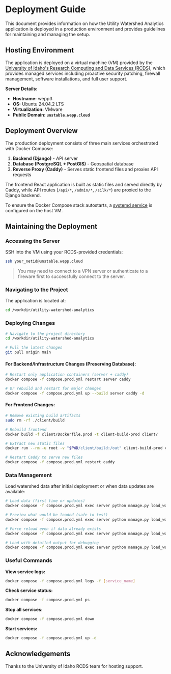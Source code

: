 # Deployment Guide
This document provides information on how the Utility Watershed Analytics application is deployed in a production environment and provides guidelines for maintaining and managing the setup.

## Hosting Environment
The application is deployed on a virtual machine (VM) provided by the [University of Idaho's Research Computing and Data Services (RCDS)](https://hpc.uidaho.edu/index.html), which provides managed services including proactive security patching, firewall management, software installations, and full user support.

**Server Details:**
* **Hostname:** wepp3
* **OS:** Ubuntu 24.04.2 LTS
* **Virtualization:** VMware
* **Public Domain: `unstable.wepp.cloud`** 

## Deployment Overview
The production deployment consists of three main services orchestrated with Docker Compose:

1. **Backend (Django)** - API server
2. **Database (PostgreSQL + PostGIS)** - Geospatial database
3. **Reverse Proxy (Caddy)** - Serves static frontend files and proxies API requests

The frontend React application is built as static files and served directly by Caddy, while API routes (`/api/*`, `/admin/*`, `/silk/*`) are proxied to the Django backend.

To ensure the Docker Compose stack autostarts, a [systemd service](/utility-watershed-analytics.service) is configured on the host VM.

## Maintaining the Deployment

### Accessing the Server
SSH into the VM using your RCDS-provided credentials:
```bash
ssh your_netid@unstable.wepp.cloud
```
> You may need to connect to a VPN server or authenticate to a fireware first to successfully connect to the server.

### Navigating to the Project
The application is located at:
```bash
cd /workdir/utility-watershed-analytics
```

### Deploying Changes
```bash
# Navigate to the project directory
cd /workdir/utility-watershed-analytics

# Pull the latest changes
git pull origin main
```

#### For Backend/Infrastructure Changes (Preserving Database):
```bash
# Restart only application containers (server + caddy)
docker compose -f compose.prod.yml restart server caddy

# Or rebuild and restart for major changes
docker compose -f compose.prod.yml up --build server caddy -d
```

#### For Frontend Changes:
```bash
# Remove existing build artifacts
sudo rm -rf ./client/build

# Rebuild frontend
docker build -f client/Dockerfile.prod -t client-build-prod client/

# Extract new static files
docker run --rm -u root -v "$PWD/client/build:/out" client-build-prod cp -r /app/client/dist/. /out

# Restart Caddy to serve new files
docker compose -f compose.prod.yml restart caddy
```

### Data Management
Load watershed data after initial deployment or when data updates are available:

```bash
# Load data (first time or updates)
docker compose -f compose.prod.yml exec server python manage.py load_watershed_data

# Preview what would be loaded (safe to test)
docker compose -f compose.prod.yml exec server python manage.py load_watershed_data --dry-run

# Force reload even if data already exists
docker compose -f compose.prod.yml exec server python manage.py load_watershed_data --force

# Load with detailed output for debugging
docker compose -f compose.prod.yml exec server python manage.py load_watershed_data --verbosity=2
```

### Useful Commands

**View service logs:**
```bash
docker compose -f compose.prod.yml logs -f [service_name]
```

**Check service status:**
```bash
docker compose -f compose.prod.yml ps
```

**Stop all services:**
```bash
docker compose -f compose.prod.yml down
```

**Start services:**
```bash
docker compose -f compose.prod.yml up -d
```

## Acknowledgements
Thanks to the University of Idaho RCDS team for hosting support.